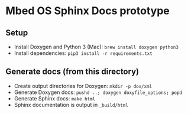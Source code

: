 # Mbed OS Sphinx Docs prototype

## Setup
* Install Doxygen and Python 3 (Mac): `brew install doxygen python3`
* Install dependencies: `pip3 install -r requirements.txt`

## Generate docs (from this directory)
* Create output directories for Doxygen: `mkdir -p dox/xml`
* Generate Doxygen docs: `pushd ..; doxygen doxyfile_options; popd`
* Generate Sphinx docs: `make html`
* Sphinx documentation is output in `_build/html`